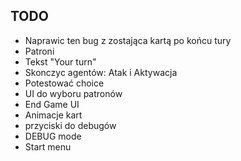 ## TODO

* Naprawic ten bug z zostająca kartą po końcu tury
* Patroni
* Tekst "Your turn"
* Skonczyc agentów: Atak i Aktywacja
* Potestować choice
* UI do wyboru patronów
* End Game UI
* Animacje kart
* przyciski do debugów
* DEBUG mode
* Start menu
